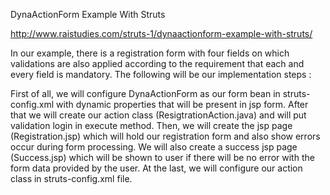 DynaActionForm Example With Struts

http://www.raistudies.com/struts-1/dynaactionform-example-with-struts/

In our example, there is a registration form with four fields on which validations are also applied according to the requirement that each and every field is mandatory. The following will be our implementation steps :

First of all, we will configure DynaActionForm as our form bean in struts-config.xml with dynamic properties that will be present in jsp form.
After that we will create our action class (ResigtrationAction.java) and will put validation login in execute method.
Then, we will create the jsp page (Registration.jsp) which will hold our registration form and also show errors occur during form processing. We will also create a success jsp page (Success.jsp) which will be shown to user if there will be no error with the form data provided by the user.
At the last, we will configure our action class in struts-config.xml file.